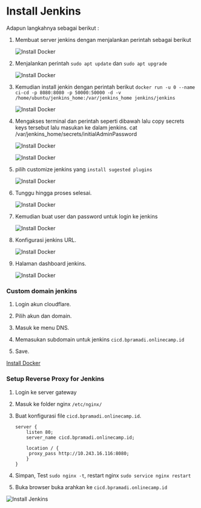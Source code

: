 # Install Jenkins

Adapun langkahnya sebagai berikut :

1. Membuat server jenkins dengan menjalankan perintah sebagai berikut

   ![Install Docker](assets/jenkins-1.png) <br />

2. Menjalankan perintah `sudo apt update` dan `sudo apt upgrade`

   ![Install Docker](assets/jenkins-2.png) <br />

3. Kemudian install jenkin dengan perintah berikut `docker run -u 0 --name ci-cd -p 8080:8080 -p 50000:50000 -d -v /home/ubuntu/jenkins_home:/var/jenkins_home jenkins/jenkins`

   ![Install Docker](assets/jenkins-3.png) <br />

4. Mengakses terminal dan perintah seperti dibawah lalu copy secrets keys tersebut lalu masukan ke dalam jenkins. cat /var/jenkins_home/secrets/initialAdminPassword

   ![Install Docker](assets/jenkins-4.png) <br />

   ![Install Docker](assets/jenkins-5.png) <br />

5. pilih customize jenkins yang `install sugested plugins`

   ![Install Docker](assets/jenkins-6.png) <br />

6. Tunggu hingga proses selesai.

   ![Install Docker](assets/jenkins-7.png) <br />

7. Kemudian buat user dan password untuk login ke jenkins

   ![Install Docker](assets/jenkins-8.png) <br />

8. Konfigurasi jenkins URL.

   ![Install Docker](assets/jenkins-8.png) <br />

9. Halaman dashboard jenkins.

   ![Install Docker](assets/jenkins-10.png) <br />

### Custom domain jenkins

1. Login akun cloudflare.

2. Pilih akun dan domain.

3. Masuk ke menu DNS.

4. Memasukan subdomain untuk jenkins `cicd.bpramadi.onlinecamp.id`

5. Save.

[Install Docker](assets/jenkins-11.png) <br />

### Setup Reverse Proxy for Jenkins

1. Login ke server gateway
2. Masuk ke folder nginx `/etc/nginx/`
3. Buat konfigurasi file `cicd.bpramadi.onlinecamp.id`.

   ```
   server {
       listen 80;
       server_name cicd.bpramadi.onlinecamp.id;

       location / {
   	    proxy_pass http://10.243.16.116:8080;
       }
   }

   ```

4. Simpan, Test `sudo nginx -t`, restart nginx `sudo service nginx restart`
5. Buka browser buka arahkan ke `cicd.bpramadi.onlinecamp.id`

![Install Jenkins](assets/reverse-jenkins.png) <br />
